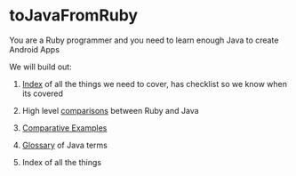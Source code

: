 # toJavaFromRuby
You are a Ruby programmer and you need to learn enough Java to create Android Apps

We will build out:

1. [Index](Index.md) of all the things we need to cover, has checklist so we know when its covered
1. High level [comparisons](Comparsion.md) between Ruby and Java
1. [Comparative Examples](CompartiveExamples.md)
1. [Glossary](Glossary.md) of Java terms

1. Index of all the things
